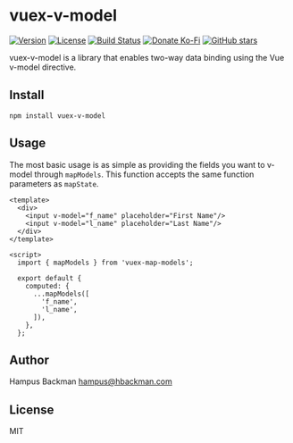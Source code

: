 # vuex-v-model
[![Version](https://img.shields.io/github/package-json/v/hbackman/vuex-v-model.svg)](https://www.npmjs.com/package/vuex-v-model)
[![License](https://img.shields.io/npm/l/vuex-v-model.svg)](https://github.com/hbackman/vuex-v-model/blob/main/LICENSE)
[![Build Status](https://github.com/hbackman/vuex-v-model/actions/workflows/node.js.yml/badge.svg)](https://github.com/hbackman/vuex-v-model/actions/workflows/node.js.yml)
[![Donate Ko-Fi](https://img.shields.io/badge/donate-ko--fi-blue.svg)](https://ko-fi.com/hbackman)
[![GitHub stars](https://img.shields.io/github/stars/hbackman/vuex-v-model.svg?style=social&label=Star)](https://github.com/hbackman/vuex-map-fields)

vuex-v-model is a library that enables two-way data binding using the Vue v-model directive.

## Install
```
npm install vuex-v-model
```

## Usage
The most basic usage is as simple as providing the fields you want to v-model through `mapModels`. This function accepts the same function parameters as `mapState`.
```
<template>
  <div>
    <input v-model="f_name" placeholder="First Name"/>
    <input v-model="l_name" placeholder="Last Name"/>
  </div>
</template>

<script>
  import { mapModels } from 'vuex-map-models';
  
  export default {
    computed: {
      ...mapModels([
        'f_name',
        'l_name',
      ]),
    },
  };
```

## Author
Hampus Backman <hampus@hbackman.com>

## License
MIT
